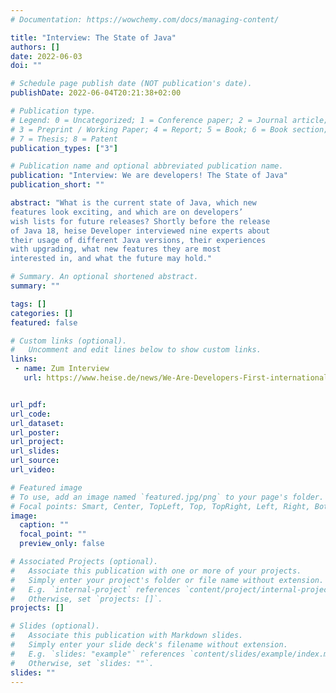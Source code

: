 ```yaml
---
# Documentation: https://wowchemy.com/docs/managing-content/

title: "Interview: The State of Java"
authors: []
date: 2022-06-03
doi: ""

# Schedule page publish date (NOT publication's date).
publishDate: 2022-06-04T20:21:38+02:00

# Publication type.
# Legend: 0 = Uncategorized; 1 = Conference paper; 2 = Journal article;
# 3 = Preprint / Working Paper; 4 = Report; 5 = Book; 6 = Book section;
# 7 = Thesis; 8 = Patent
publication_types: ["3"]

# Publication name and optional abbreviated publication name.
publication: "Interview: We are developers! The State of Java"
publication_short: ""

abstract: "What is the current state of Java, which new
features look exciting, and which are on developers’
wish lists for future releases? Shortly before the release
of Java 18, heise Developer interviewed nine experts about
their usage of different Java versions, their experiences
with upgrading, what new features they are most
interested in, and what the future may hold."

# Summary. An optional shortened abstract.
summary: ""

tags: []
categories: []
featured: false

# Custom links (optional).
#   Uncomment and edit lines below to show custom links.
links:
 - name: Zum Interview
   url: https://www.heise.de/news/We-Are-Developers-First-international-issue-available-for-download-7130155.html


url_pdf:
url_code:
url_dataset:
url_poster:
url_project:
url_slides:
url_source:
url_video:

# Featured image
# To use, add an image named `featured.jpg/png` to your page's folder.
# Focal points: Smart, Center, TopLeft, Top, TopRight, Left, Right, BottomLeft, Bottom, BottomRight.
image:
  caption: ""
  focal_point: ""
  preview_only: false

# Associated Projects (optional).
#   Associate this publication with one or more of your projects.
#   Simply enter your project's folder or file name without extension.
#   E.g. `internal-project` references `content/project/internal-project/index.md`.
#   Otherwise, set `projects: []`.
projects: []

# Slides (optional).
#   Associate this publication with Markdown slides.
#   Simply enter your slide deck's filename without extension.
#   E.g. `slides: "example"` references `content/slides/example/index.md`.
#   Otherwise, set `slides: ""`.
slides: ""
---
```

